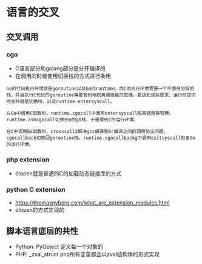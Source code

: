 # 语言的交叉
## 交叉调用
### cgo
* C语言部分和golang部分是分开编译的
* 在调用的时候使用切换栈的方式进行条用
```
Go的代码执行环境就是goroutine以及Go的runtime，而C的执行环境需要一个不使用分段的栈，并且执行C代码的goroutine需要暂时地脱离调度器的管理。要达到这些要求，运行时提供的支持就是切换栈，以及runtime.entersyscall。

在Go中调用C函数时，runtime.cgocall中调用entersyscall脱离调度器管理。runtime.asmcgocall切换到m的g0栈，于是得到C的运行环境。

在C中调用Go函数时，crosscall2解决gcc编译到6c编译之间的调用协议问题。cgocallback切换回goroutine栈。runtime.cgocallbackg中调用exitsyscall恢复Go的运行环境。
```
### php extension
* dlopen就是普通的C的加载动态链接库的方式

### python C extension
* https://thomasnyberg.com/what_are_extension_modules.html
* dlopen的方式实现的

## 脚本语言底层的共性
* Python: PyObject 定义每一个对象的
* PHP: _zval_struct php所有变量都会以zval结构体的形式实现
